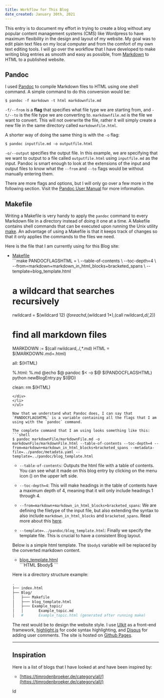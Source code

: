 ```yaml
---
title: Workflow for This Blog 
date_created: January 30th, 2021 
---
```


This entry is to document my effort in trying to create a blog without any popular content management systems (CMS) like Wordpress to have maximum flexibility in the design and layout of my website. My goal was to edit plain text files on my local computer and from the comfort of my own text editing tools. I will go over the workflow that I have developed to make writing blog entries as smooth and easy as possible, from <a target="_blank" href="https://www.markdownguide.org/">Markdown</a> to HTML to a published website.

## Pandoc
I used <a target="_blank" href="https://pandoc.org/">Pandoc</a> to compile Markdown files to HTML using one shell command. A simple command to do this conversion would be:  
```shell
$ pandoc -f markdown -t html markdownfile.md
```

`-f/--from` is a <span style="font-weight:bold; cursor: pointer;" uk-tooltip="title: A command-line <strong>flag</strong> is a common way to specify options for command-line programs.">flag</span> that specifies what file type we are starting from, and `-t/--to` is the file type we are converting to. `markdownfile.md` is the file we want to convert. This will not overwrite the file, rather it will simply create a new file in the same directory called `markdownfile.html`.

A shorter way of doing the same thing is with the `-o` flag:  
```shell
$ pandoc inputfile.md -o outputfile.html
```

`-o/--output` specifies the output file. In this example, we are specifying that we want to output to a file called `outputfile.html` using `inputfile.md` as the input. Pandoc is smart enough to look at the extensions of the input and output files to know what the `--from` and `--to` flags would be without manually entering them.

There are more flags and options, but I will only go over a few more in the following section. Visit the <a target="_blank" href="https://pandoc.org/MANUAL.html">Pandoc User Manual</a> for more information.

## Makefile
Writing a Makefile is very handy to apply the `pandoc` command to every Markdown file in a directory instead of doing it one at a time. A Makefile contains shell commands that can be executed upon running the Unix utility <a target="_blank" href="https://edoras.sdsu.edu/doc/make.html">make</a>. An advantage of using a Makefile is that it keeps track of changes so that it only applies the commands to the files we need.

Here is the file that I am currently using for this Blog site:

<ul uk-accordion>
<li class=" uk-open">
<a id="code-file" class="uk-accordion-title" href="#">Makefile</a>
<div class="uk-accordion-content">
```make
PANDOCFLAGSHTML =                                           \
  --table-of-contents                                       \
  --toc-depth=4                                             \
  --from=markdown+markdown_in_html_blocks+bracketed_spans   \
  --template=blog_template.html

# a wildcard that searches recursively
rwildcard = $(wildcard $1$2) $(foreach d,$(wildcard $1*),$(call rwildcard,$d/,$2))

# find all markdown files
MARKDOWN := $(call rwildcard,./,*.md)
HTML = $(MARKDOWN:.md=.html)

all: $(HTML)

%.html: %.md
	@echo $@
	pandoc $< -o $@ $(PANDOCFLAGSHTML)
	python newBlogEntry.py $(@D)

clean:
	rm $(HTML)
```
</div>
</li>
</ul>

Now that we understand what Pandoc does, I can say that `PANDOCFLAGSHTML` is a variable containing all the flags that I am using with the `pandoc` command.

The complete command that I am using looks something like this:
```shell
$ pandoc markdownFile/markdownFile.md -o markdownFile/markdownFile.html --table-of-contents --toc-depth=4 --from=markdown+markdown_in_html_blocks+bracketed_spans --metadata-file=../pandoc/metadata.yaml --template=../pandoc/blog_template.html
```

- `--table-of-contents`: Outputs the html file with a table of contents. You can see what it made on this blog entry by clicking on the menu icon (<span uk-icon="menu"></span>) on the upper left side.

- `--toc-depth=4`: This will make headings in the table of contents have a maximum depth of 4, meaning that it will only include headings 1 through 4.

- `--from=markdown+markdown_in_html_blocks+bracketed_spans`: We are defining the filetype of the input file, but also extending the syntax to also include `markdown_in_html_blocks` and `bracketed_spans`. Read more about this <a target="_blank" href="https://boisgera.github.io/pandoc/markdown/">here</a>.

- `--template=../pandoc/blog_template.html`: Finally we specify the template file. This is crucial to have a consistent Blog layout. 

Below is a simple html template. The `$body$` variable will be replaced by the converted markdown content.

<ul uk-accordion>
<li class=" uk-open">
<a class="uk-accordion-title" href="#">blog_template.html</a>
<div class="uk-accordion-content">
```HTML
<!DOCTYPE html>
<html>
  <head>
    <title>$title$</title>
  </head>

  <body>
  $body$
  </body>
</html>
```
</div>
</li>
</ul>

Here is a directory structure example:
```bash
.
├── index.html
├── Blog/
│   ├─── Makefile
│   ├─── blog_template.html
│   ├─── Example_topic/
│   │       Example_topic.md
│   #       Example_topic.html (generated after running make)
```

The rest would be to design the website style. I use <a target="_blank" href="https://getuikit.com/">UIkit</a> as a front-end framework, <a target="_blank" href="https://highlightjs.org/">highlight.js</a> for code syntax highlighting, and <a target="_blank" href="https://disqus.com/">Disqus</a> for adding user comments. The site is hosted on <a target="_blank" href="https://pages.github.com/">Github Pages</a>.

---

## Inspiration
Here is a list of blogs that I have looked at and have been inspired by:

  - [https://timrodenbroeker.de/category/all/](https://timrodenbroeker.de/category/all/)

ld
